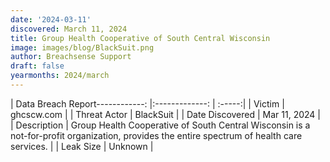 ```yaml
---
date: '2024-03-11'
discovered: March 11, 2024
title: Group Health Cooperative of South Central Wisconsin
image: images/blog/BlackSuit.png
author: Breachsense Support
draft: false
yearmonths: 2024/march
---
```


| Data Breach Report------------:     |:-------------:    | :-----:|
| Victim      | ghcscw.com      | 
| Threat Actor      | BlackSuit      | 
| Date Discovered      | Mar 11, 2024      | 
| Description      | Group Health Cooperative of South Central Wisconsin is a not-for-profit organization, provides the entire spectrum of health care services.      | 
| Leak Size      | Unknown      | 

